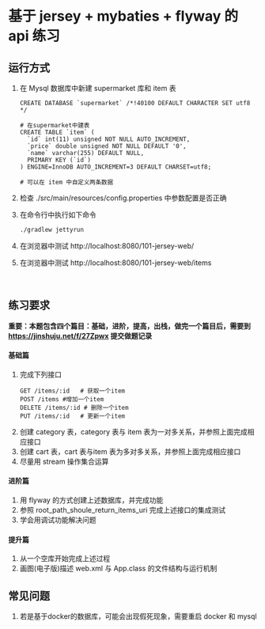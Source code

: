 # 基于 jersey + mybaties + flyway 的api 练习

## 运行方式
1. 在 Mysql 数据库中新建 supermarket 库和 item 表

   ```mysql
   CREATE DATABASE `supermarket` /*!40100 DEFAULT CHARACTER SET utf8 */

   # 在supermarket中建表
   CREATE TABLE `item` (
     `id` int(11) unsigned NOT NULL AUTO_INCREMENT,
     `price` double unsigned NOT NULL DEFAULT '0',
     `name` varchar(255) DEFAULT NULL,
     PRIMARY KEY (`id`)
   ) ENGINE=InnoDB AUTO_INCREMENT=3 DEFAULT CHARSET=utf8;

   # 可以在 item 中自定义两条数据
   ```

2. 检查 ./src/main/resources/config.properties 中参数配置是否正确

3. 在命令行中执行如下命令
   ```bash
   ./gradlew jettyrun
   ```

4. 在浏览器中测试 http://localhost:8080/101-jersey-web/

5. 在浏览器中测试 http://localhost:8080/101-jersey-web/items 

   ​


## 练习要求

**重要：本题包含四个篇目：基础，进阶，提高，出栈，做完一个篇目后，需要到 https://jinshuju.net/f/27Zpwx 提交做题记录**

#### 基础篇
1. 完成下列接口
   ```
   GET /items/:id	# 获取一个item
   POST /items #增加一个item
   DELETE /items/:id # 删除一个item
   PUT /items/:id	# 更新一个item
   ```
2. 创建 category 表，category 表与 item 表为一对多关系，并参照上面完成相应接口
3. 创建 cart 表，cart 表与item 表为多对多关系，并参照上面完成相应接口
4. 尽量用 stream 操作集合运算


#### 进阶篇

1. 用 flyway 的方式创建上述数据库，并完成功能
2. 参照 root_path_shoule_return_items_uri 完成上述接口的集成测试
3. 学会用调试功能解决问题


#### 提升篇
1. 从一个空库开始完成上述过程
2. 画图(电子版)描述 web.xml 与 App.class 的文件结构与运行机制

## 常见问题

1. 若是基于docker的数据库，可能会出现假死现象，需要重启 docker 和 mysql
